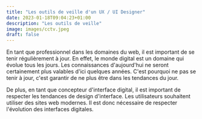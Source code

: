 ```yaml
---
title: "Les outils de veille d'un UX / UI Designer"
date: 2023-01-18T09:04:23+01:00
description: "Les outils de veille"
image: images/cctv.jpeg
draft: false
---
```


En tant que professionnel dans les domaines du web, il est important de se tenir régulièrement à jour. En effet, le monde digital est un domaine qui évolue tous les jours. Les connaissances d'aujourd'hui ne seront certainement plus valables d'ici quelques années. C'est pourquoi ne pas se tenir à jour, c'est garantir de ne plus être dans les tendances du jour.

De plus, en tant que concepteur d'interface digital, il est important de respecter les tendances de design d'interface. Les utilisateurs souhaitent utiliser des sites web modernes. Il est donc nécessaire de respecter l'évolution des interfaces digitales.

